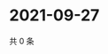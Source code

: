 # 2021-09-27

共 0 条

<!-- BEGIN -->
<!-- 最后更新时间 Mon Sep 27 2021 15:18:08 GMT+0800 (China Standard Time) -->

<!-- END -->

